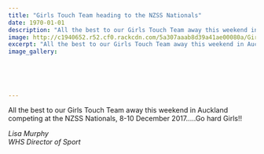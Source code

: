 ```yaml
---
title: "Girls Touch Team heading to the NZSS Nationals"
date: 1970-01-01
description: "All the best to our Girls Touch Team away this weekend in Auckland competing at the NZSS Nationals, 8-10 December 2017."
image: http://c1940652.r52.cf0.rackcdn.com/5a307aaab8d39a41ae00080a/Girls-touch-team-NZSS-b4-they-go-8-dec-2017.jpg
excerpt: "All the best to our Girls Touch Team away this weekend in Auckland competing at the NZSS Nationals."
image_gallery:
    
    
    
    
    
---
```


<p><span>All the best to our Girls Touch Team away this weekend in Auckland competing at the NZSS Nationals, 8-10 December 2017.....Go hard Girls!!</span></p>
<p><em>Lisa Murphy</em><br /><em>WHS <em>Director of&nbsp;</em>Sport&nbsp;</em></p>

